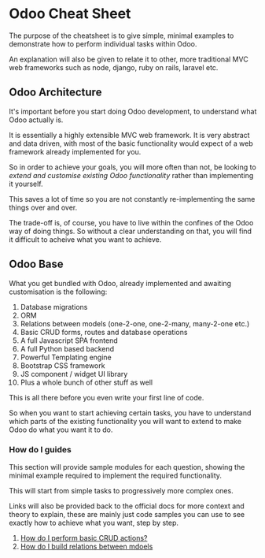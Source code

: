# Odoo Cheat Sheet

The purpose of the cheatsheet is to give simple, minimal examples to demonstrate how to perform individual tasks within Odoo.

An explanation will also be given to relate it to other, more traditional MVC web frameworks such as node, django, ruby on rails, laravel etc.

## Odoo Architecture

It's important before you start doing Odoo development, to understand what Odoo actually is.

It is essentially a highly extensible MVC web framework.  It is very abstract and data driven, with most of the basic functionality would expect of a web framework already implemented for you.

So in order to achieve your goals, you will more often than not, be looking to *extend and customise existing Odoo functionality* rather than implementing it yourself.

This saves a lot of time so you are not constantly re-implementing the same things over and over.

The trade-off is, of course, you have to live within the confines of the Odoo way of doing things.  So without a clear understanding on that, you will find it difficult to acheive what you want to achieve.

## Odoo Base

What you get bundled with Odoo, already implemented and awaiting customisation is the following:

1. Database migrations
2. ORM
3. Relations between models (one-2-one, one-2-many, many-2-one etc.)
4. Basic CRUD forms, routes and database operations
5. A full Javascript SPA frontend
6. A full Python based backend
7. Powerful Templating engine
8. Bootstrap CSS framework
9. JS component / widget UI library
10. Plus a whole bunch of other stuff as well

This is all there before you even write your first line of code.

So when you want to start achieving certain tasks, you have to understand which parts of the existing functionality you will want to extend to make Odoo do what you want it to do.

### How do I guides

This section will provide sample modules for each question, showing the minimal example required to implement the required functionality.

This will start from simple tasks to progressively more complex ones.

Links will also be provided back to the official docs for more context and theory to explain, these are mainly just code samples you can use to see exactly how to achieve what you want, step by step.

1. [How do I perform basic CRUD actions?](./basic_crud)
2. [How do I build relations between mdoels](./model_relations)

